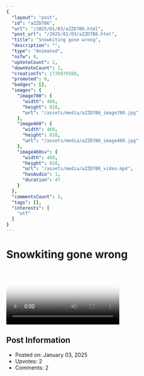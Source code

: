 ```yaml
---
{
  "layout": "post",
  "id": "aZZD7B6",
  "url": "/2025/01/03/aZZD7B6.html",
  "post_url": "/2025/01/03/aZZD7B6.html",
  "title": "Snowkiting gone wrong",
  "description": "",
  "type": "Animated",
  "nsfw": 0,
  "upVoteCount": 2,
  "downVoteCount": 1,
  "creationTs": 1735870580,
  "promoted": 0,
  "badges": [],
  "images": {
    "image700": {
      "width": 460,
      "height": 818,
      "url": "/assets/media/aZZD7B6_image700.jpg"
    },
    "image460": {
      "width": 460,
      "height": 818,
      "url": "/assets/media/aZZD7B6_image460.jpg"
    },
    "image460sv": {
      "width": 460,
      "height": 818,
      "url": "/assets/media/aZZD7B6_video.mp4",
      "hasAudio": 1,
      "duration": 47
    }
  },
  "commentsCount": 2,
  "tags": [],
  "interests": [
    "wtf"
  ]
}
---
```


# Snowkiting gone wrong

<video controls playsinline loop poster="/assets/media/aZZD7B6_image460.jpg">
  <source src="/assets/media/aZZD7B6_video.mp4" type="video/mp4">
  Your browser does not support the video tag.
</video>

## Post Information

- Posted on: January 03, 2025
- Upvotes: 2
- Comments: 2
